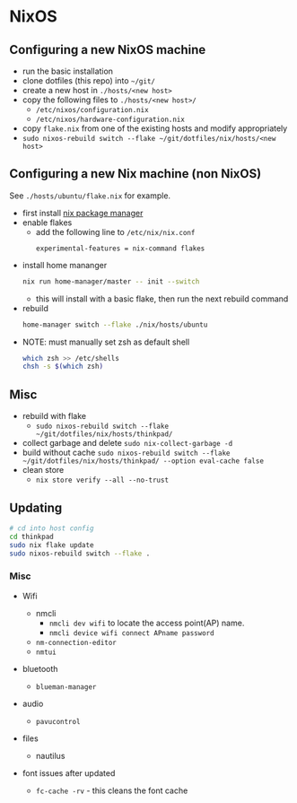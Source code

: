 # NixOS

## Configuring a new NixOS machine

- run the basic installation
- clone dotfiles (this repo) into `~/git/`
- create a new host in `./hosts/<new host>`
- copy the following files to `./hosts/<new host>/`
  - `/etc/nixos/configuration.nix`
  - `/etc/nixos/hardware-configuration.nix`
- copy `flake.nix` from one of the existing hosts and modify appropriately
- `sudo nixos-rebuild switch --flake ~/git/dotfiles/nix/hosts/<new host>`

## Configuring a new Nix machine (non NixOS)

See `./hosts/ubuntu/flake.nix` for example.

- first install [nix package manager](https://nixos.org/download)
- enable flakes
  - add the following line to `/etc/nix/nix.conf`
    ```
    experimental-features = nix-command flakes
    ```
- install home mananger
  ```sh
  nix run home-manager/master -- init --switch
  ```
  - this will install with a basic flake, then run the next rebuild command
- rebuild
  ```sh
  home-manager switch --flake ./nix/hosts/ubuntu
  ```
- NOTE: must manually set zsh as default shell
  ```sh
  which zsh >> /etc/shells
  chsh -s $(which zsh)
  ```

## Misc

- rebuild with flake
  - `sudo nixos-rebuild switch --flake ~/git/dotfiles/nix/hosts/thinkpad/`
- collect garbage and delete
  `sudo nix-collect-garbage -d`
- build without cache
  `sudo nixos-rebuild switch --flake ~/git/dotfiles/nix/hosts/thinkpad/ --option eval-cache false`
- clean store
  - `nix store verify --all --no-trust`

## Updating

```sh
# cd into host config
cd thinkpad
sudo nix flake update
sudo nixos-rebuild switch --flake .
```

### Misc

- Wifi
  - nmcli
    - `nmcli dev wifi` to locate the access point(AP) name.
    - `nmcli device wifi connect APname password`
  - `nm-connection-editor`
  - `nmtui`
- bluetooth
  - `blueman-manager`
- audio
  - `pavucontrol`
- files

  - nautilus

- font issues after updated
  - `fc-cache -rv` - this cleans the font cache
